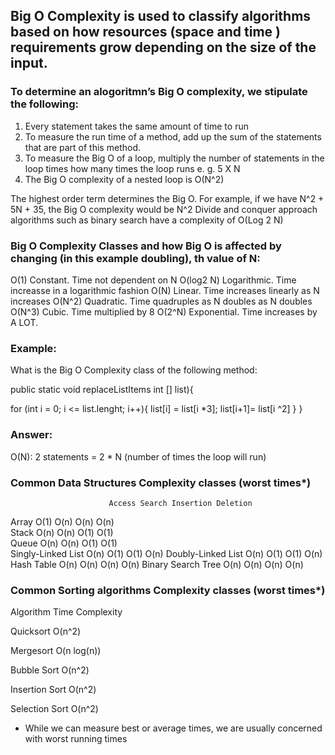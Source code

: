 ## Big O Complexity  is used to classify algorithms based on how resources (space and time ) requirements grow depending on the size of the input.

### To determine an alogoritmn’s Big O complexity, we stipulate the following:
1. Every statement takes the same amount of time to run
2. To measure the run time of a method, add up the sum of the statements that are part of this method. 
3. To measure the Big O of a loop, multiply the number of statements in the loop times how many times the loop runs e. g. 5 X N
5. The Big O complexity of a nested loop is  O(N^2)


The highest order term determines the Big O. For example, if we have
N^2 + 5N + 35, the Big O complexity would be N^2
Divide and conquer approach algorithms such as binary search have a complexity of O(Log 2 N)
 

### Big O Complexity Classes and how Big O is affected by changing (in this example doubling), th value of N:

O(1) Constant. Time not dependent on N
O(log2 N) Logarithmic.  Time increasse in a logarithmic fashion
O(N) Linear.  Time increases linearly as N increases
O(N^2) Quadratic. Time quadruples as N doubles  as N doubles
O(N^3) Cubic. Time multiplied by 8
O(2^N) Exponential. Time increases by A LOT.

### Example: 

What is the Big O Complexity class  of the following method: 

public static void replaceListItems int [] list){

  for (int i = 0; i <= list.lenght; i++){
	  list[i] = list[i *3];
	  list[i+1]= list[i ^2]
  }
}
### Answer:
O(N):  2 statements = 2 * N (number of times the loop will run)


### Common Data Structures	Complexity classes (worst times*) 
                          Access Search Insertion Deletion	
Array	                    O(1)	  O(n)	O(n)	    O(n)	
Stack	                    O(n)	  O(n)	O(1)	    O(1)	
Queue	                    O(n)	  O(n)	O(1)	    O(1)	
Singly-Linked List      	O(n)	  O(1)	O(1)	    O(n)
Doubly-Linked List	      O(n)	  O(1)	O(1)	    O(n)
Hash Table	              O(n)	  O(n)	O(n)	    O(n)
Binary Search Tree	      O(n)	  O(n)	O(n)	    O(n)


### Common Sorting algorithms Complexity classes (worst times*)

Algorithm     Time Complexity

Quicksort     O(n^2)

Mergesort     O(n log(n))

Bubble Sort   O(n^2)

Insertion Sort O(n^2)

Selection Sort O(n^2)

* While we can measure best or average times, we are usually concerned with worst running times 
